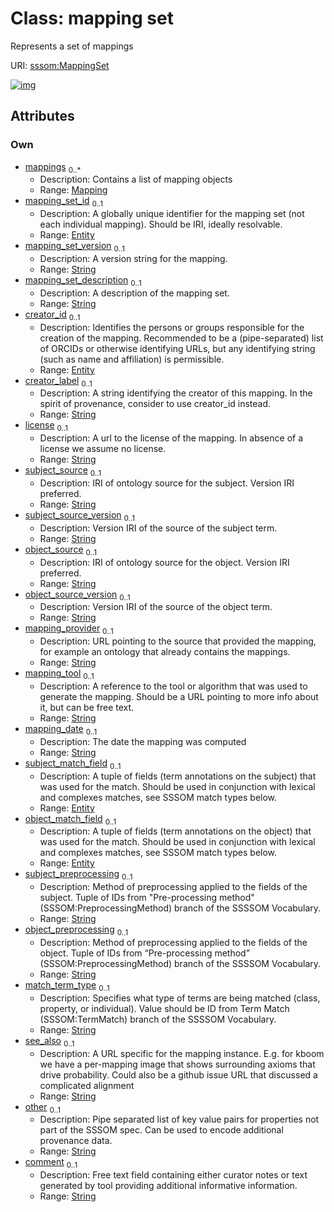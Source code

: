 
# Class: mapping set


Represents a set of mappings

URI: [sssom:MappingSet](http://w3id.org/sssom/MappingSet)


[![img](https://yuml.me/diagram/nofunky;dir:TB/class/[Entity]<object_match_field%200..1-%20[MappingSet&#124;mapping_set_version:string%20%3F;mapping_set_description:string%20%3F;creator_label:string%20%3F;license:string%20%3F;subject_source:string%20%3F;subject_source_version:string%20%3F;object_source:string%20%3F;object_source_version:string%20%3F;mapping_provider:string%20%3F;mapping_tool:string%20%3F;mapping_date:string%20%3F;subject_preprocessing:string%20%3F;object_preprocessing:string%20%3F;match_term_type:string%20%3F;see_also:string%20%3F;other:string%20%3F;comment:string%20%3F],[Entity]<subject_match_field%200..1-%20[MappingSet],[Entity]<creator_id%200..1-%20[MappingSet],[Entity]<mapping_set_id%200..1-%20[MappingSet],[Mapping]<mappings%200..*-++[MappingSet],[Mapping],[Entity])](https://yuml.me/diagram/nofunky;dir:TB/class/[Entity]<object_match_field%200..1-%20[MappingSet&#124;mapping_set_version:string%20%3F;mapping_set_description:string%20%3F;creator_label:string%20%3F;license:string%20%3F;subject_source:string%20%3F;subject_source_version:string%20%3F;object_source:string%20%3F;object_source_version:string%20%3F;mapping_provider:string%20%3F;mapping_tool:string%20%3F;mapping_date:string%20%3F;subject_preprocessing:string%20%3F;object_preprocessing:string%20%3F;match_term_type:string%20%3F;see_also:string%20%3F;other:string%20%3F;comment:string%20%3F],[Entity]<subject_match_field%200..1-%20[MappingSet],[Entity]<creator_id%200..1-%20[MappingSet],[Entity]<mapping_set_id%200..1-%20[MappingSet],[Mapping]<mappings%200..*-++[MappingSet],[Mapping],[Entity])

## Attributes


### Own

 * [mappings](mappings.md)  <sub>0..\*</sub>
     * Description: Contains a list of mapping objects
     * Range: [Mapping](Mapping.md)
 * [mapping_set_id](mapping_set_id.md)  <sub>0..1</sub>
     * Description: A globally unique identifier for the mapping set (not each individual mapping). Should be IRI, ideally resolvable.
     * Range: [Entity](Entity.md)
 * [mapping_set_version](mapping_set_version.md)  <sub>0..1</sub>
     * Description: A version string for the mapping.
     * Range: [String](types/String.md)
 * [mapping_set_description](mapping_set_description.md)  <sub>0..1</sub>
     * Description: A description of the mapping set.
     * Range: [String](types/String.md)
 * [creator_id](creator_id.md)  <sub>0..1</sub>
     * Description: Identifies the persons or groups responsible for the creation of the mapping. Recommended to be a (pipe-separated) list of ORCIDs or otherwise identifying URLs, but any identifying string (such as name and affiliation) is permissible.
     * Range: [Entity](Entity.md)
 * [creator_label](creator_label.md)  <sub>0..1</sub>
     * Description: A string identifying the creator of this mapping. In the spirit of provenance, consider to use creator_id instead.
     * Range: [String](types/String.md)
 * [license](license.md)  <sub>0..1</sub>
     * Description: A url to the license of the mapping. In absence of a license we assume no license.
     * Range: [String](types/String.md)
 * [subject_source](subject_source.md)  <sub>0..1</sub>
     * Description: IRI of ontology source for the subject. Version IRI preferred.
     * Range: [String](types/String.md)
 * [subject_source_version](subject_source_version.md)  <sub>0..1</sub>
     * Description: Version IRI of the source of the subject term.
     * Range: [String](types/String.md)
 * [object_source](object_source.md)  <sub>0..1</sub>
     * Description: IRI of ontology source for the object. Version IRI preferred.
     * Range: [String](types/String.md)
 * [object_source_version](object_source_version.md)  <sub>0..1</sub>
     * Description: Version IRI of the source of the object term.
     * Range: [String](types/String.md)
 * [mapping_provider](mapping_provider.md)  <sub>0..1</sub>
     * Description: URL pointing to the source that provided the mapping, for example an ontology that already contains the mappings.
     * Range: [String](types/String.md)
 * [mapping_tool](mapping_tool.md)  <sub>0..1</sub>
     * Description: A reference to the tool or algorithm that was used to generate the mapping. Should be a URL pointing to more info about it, but can be free text.
     * Range: [String](types/String.md)
 * [mapping_date](mapping_date.md)  <sub>0..1</sub>
     * Description: The date the mapping was computed
     * Range: [String](types/String.md)
 * [subject_match_field](subject_match_field.md)  <sub>0..1</sub>
     * Description: A tuple of fields (term annotations on the subject) that was used for the match. Should be used in conjunction with lexical and complexes matches, see SSSOM match types below.
     * Range: [Entity](Entity.md)
 * [object_match_field](object_match_field.md)  <sub>0..1</sub>
     * Description: A tuple of fields (term annotations on the object) that was used for the match. Should be used in conjunction with lexical and complexes matches, see SSSOM match types below.
     * Range: [Entity](Entity.md)
 * [subject_preprocessing](subject_preprocessing.md)  <sub>0..1</sub>
     * Description: Method of preprocessing applied to the fields of the subject. Tuple of IDs from "Pre-processing method" (SSSOM:PreprocessingMethod) branch of the SSSSOM Vocabulary.
     * Range: [String](types/String.md)
 * [object_preprocessing](object_preprocessing.md)  <sub>0..1</sub>
     * Description: Method of preprocessing applied to the fields of the object. Tuple of IDs from “Pre-processing method” (SSSOM:PreprocessingMethod) branch of the SSSSOM Vocabulary.
     * Range: [String](types/String.md)
 * [match_term_type](match_term_type.md)  <sub>0..1</sub>
     * Description: Specifies what type of terms are being matched (class, property, or individual). Value should be ID from Term Match (SSSOM:TermMatch) branch of the SSSSOM Vocabulary.
     * Range: [String](types/String.md)
 * [see_also](see_also.md)  <sub>0..1</sub>
     * Description: A URL specific for the mapping instance. E.g. for kboom we have a per-mapping image that shows surrounding axioms that drive probability. Could also be a github issue URL that discussed a complicated alignment
     * Range: [String](types/String.md)
 * [other](other.md)  <sub>0..1</sub>
     * Description: Pipe separated list of key value pairs for properties not part of the SSSOM spec. Can be used to encode additional provenance data.
     * Range: [String](types/String.md)
 * [comment](comment.md)  <sub>0..1</sub>
     * Description: Free text field containing either curator notes or text generated by tool providing additional informative information.
     * Range: [String](types/String.md)
